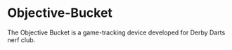 # Objective-Bucket
The Objective Bucket is a game-tracking device developed for Derby Darts nerf club.
